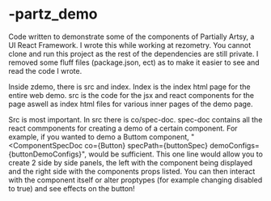 # -partz_demo
Code written to demonstrate some of the components of Partially Artsy, a UI React Framework. I wrote this while working at rezometry. You cannot clone and run this project as the rest of the dependencies are still private. I removed some fluff files (package.json, ect) as to make it easier to see and read the code I wrote. 

Inside zdemo, there is src and index. Index is the index html page for the entire web demo. src is the code for the jsx and react components for the page aswell as index html files for various inner pages of the demo page.

Src is most important. In src there is co/spec-doc. spec-doc contains all the react commponents for creating a demo of a certain component. For example, if you wanted to demo a Buttom component, "<ComponentSpecDoc co={Button} specPath={buttonSpec} demoConfigs={buttonDemoConfigs}", would be sufficient. This one line would allow you to create 2 side by side panels, the left with the component being displayed and the right side with the components props listed. You can then interact with the component itself or alter proptypes (for example changing disabled to true) and see effects on the button!

